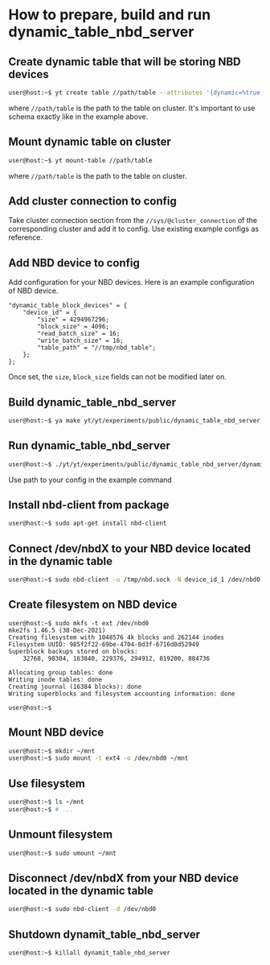 # How to prepare, build and run dynamic_table_nbd_server

## Create dynamic table that will be storing NBD devices

```bash
user@host:~$ yt create table //path/table --attributes '{dynamic=%true;schema=[{name=device_id;type=string;sort_order=ascending}; {name=block_id;type=int64;sort_order=ascending}; {name=block_datum;type=string;}]}'
```

where `//path/table` is the path to the table on cluster. It's important to use schema exactly like in the example above.

## Mount dynamic table on cluster

```bash
user@host:~$ yt mount-table //path/table
```

where `//path/table` is the path to the table on cluster.

## Add cluster connection to config

Take cluster connection section from the `//sys/@cluster_connection` of the corresponding cluster and add it to config. Use existing example configs as reference.

## Add NBD device to config

Add configuration for your NBD devices. Here is an example configuration of NBD device.

```
"dynamic_table_block_devices" = {
    "device_id" = {
        "size" = 4294967296;
        "block_size" = 4096;
        "read_batch_size" = 16;
        "write_batch_size" = 16;
        "table_path" = "//tmp/nbd_table";
    };
};
```

Once set, the `size`, `block_size` fields can not be modified later on.

## Build dynamic_table_nbd_server

```bash
user@host:~$ ya make yt/yt/experiments/public/dynamic_table_nbd_server -r
```

## Run dynamic_table_nbd_server

```bash
user@host:~$ ./yt/yt/experiments/public/dynamic_table_nbd_server/dynamic_table_nbd_server --config /yt/yt/experiments/public/dynamic_table_nbd_server/freud.yson 2>/tmp/err.txt &
```

Use path to your config in the example command

## Install nbd-client from package

```bash
user@host:~$ sudo apt-get install nbd-client
```

## Connect /dev/nbdX to your NBD device located in the dynamic table

```bash
user@host:~$ sudo nbd-client -u /tmp/nbd.sock -N device_id_1 /dev/nbd0
```

## Create filesystem on NBD device

```
user@host:~$ sudo mkfs -t ext /dev/nbd0
mke2fs 1.46.5 (30-Dec-2021)
Creating filesystem with 1048576 4k blocks and 262144 inodes
Filesystem UUID: 985f2f22-69be-4704-8d3f-6716d0d52949
Superblock backups stored on blocks: 
	32768, 98304, 163840, 229376, 294912, 819200, 884736

Allocating group tables: done                            
Writing inode tables: done                            
Creating journal (16384 blocks): done
Writing superblocks and filesystem accounting information: done 

user@host:~$
```

## Mount NBD device

```bash
user@host:~$ mkdir ~/mnt
user@host:~$ sudo mount -t ext4 -o /dev/nbd0 ~/mnt
```

## Use filesystem

```bash
user@host:~$ ls ~/mnt
user@host:~$ # ...
```

## Unmount filesystem

```bash
user@host:~$ sudo umount ~/mnt
```

## Disconnect /dev/nbdX from your NBD device located in the dynamic table

```bash
user@host:~$ sudo nbd-client -d /dev/nbd0
```

## Shutdown dynamit_table_nbd_server

```bash
user@host:~$ killall dynamit_table_nbd_server
```

